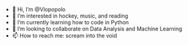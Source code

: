 - 👋 Hi, I’m @Vlopopolo
- 👀 I’m interested in hockey, music, and reading
- 🌱 I’m currently learning how to code in Python
- 💞️ I’m looking to collaborate on Data Analysis and Machine Learning
- 📫 How to reach me: scream into the void

<!---
Vlopopolo/Vlopopolo is a ✨ special ✨ repository because its `README.md` (this file) appears on your GitHub profile.
You can click the Preview link to take a look at your changes.
--->

